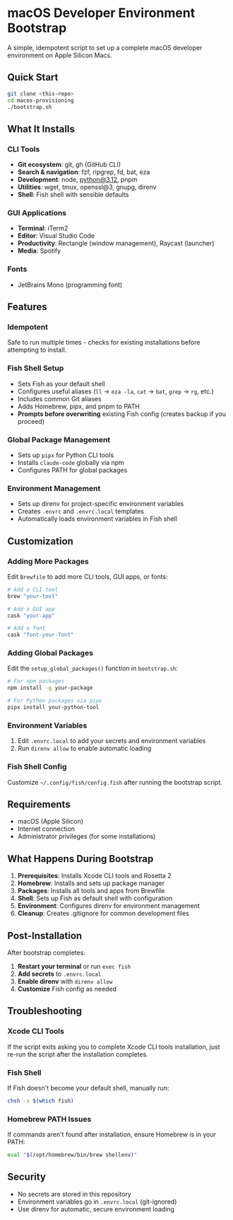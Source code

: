 # macOS Developer Environment Bootstrap

A simple, idempotent script to set up a complete macOS developer environment on Apple Silicon Macs.

## Quick Start

```bash
git clone <this-repo>
cd macos-provisioning
./bootstrap.sh
```

## What It Installs

### CLI Tools
- **Git ecosystem**: git, gh (GitHub CLI)
- **Search & navigation**: fzf, ripgrep, fd, bat, eza
- **Development**: node, python@3.12, pnpm
- **Utilities**: wget, tmux, openssl@3, gnupg, direnv
- **Shell**: Fish shell with sensible defaults

### GUI Applications
- **Terminal**: iTerm2
- **Editor**: Visual Studio Code
- **Productivity**: Rectangle (window management), Raycast (launcher)
- **Media**: Spotify

### Fonts
- JetBrains Mono (programming font)

## Features

### Idempotent
Safe to run multiple times - checks for existing installations before attempting to install.

### Fish Shell Setup
- Sets Fish as your default shell
- Configures useful aliases (`ll` → `eza -la`, `cat` → `bat`, `grep` → `rg`, etc.)
- Includes common Git aliases
- Adds Homebrew, pipx, and pnpm to PATH
- **Prompts before overwriting** existing Fish config (creates backup if you proceed)

### Global Package Management
- Sets up `pipx` for Python CLI tools
- Installs `claude-code` globally via npm
- Configures PATH for global packages

### Environment Management
- Sets up direnv for project-specific environment variables
- Creates `.envrc` and `.envrc.local` templates
- Automatically loads environment variables in Fish shell

## Customization

### Adding More Packages
Edit `Brewfile` to add more CLI tools, GUI apps, or fonts:

```ruby
# Add a CLI tool
brew "your-tool"

# Add a GUI app
cask "your-app"

# Add a font
cask "font-your-font"
```

### Adding Global Packages
Edit the `setup_global_packages()` function in `bootstrap.sh`:

```bash
# For npm packages
npm install -g your-package

# For Python packages via pipx
pipx install your-python-tool
```

### Environment Variables
1. Edit `.envrc.local` to add your secrets and environment variables
2. Run `direnv allow` to enable automatic loading

### Fish Shell Config
Customize `~/.config/fish/config.fish` after running the bootstrap script.

## Requirements

- macOS (Apple Silicon)
- Internet connection
- Administrator privileges (for some installations)

## What Happens During Bootstrap

1. **Prerequisites**: Installs Xcode CLI tools and Rosetta 2
2. **Homebrew**: Installs and sets up package manager
3. **Packages**: Installs all tools and apps from Brewfile
4. **Shell**: Sets up Fish as default shell with configuration
5. **Environment**: Configures direnv for environment management
6. **Cleanup**: Creates .gitignore for common development files

## Post-Installation

After bootstrap completes:

1. **Restart your terminal** or run `exec fish`
2. **Add secrets** to `.envrc.local`
3. **Enable direnv** with `direnv allow`
4. **Customize** Fish config as needed

## Troubleshooting

### Xcode CLI Tools
If the script exits asking you to complete Xcode CLI tools installation, just re-run the script after the installation completes.

### Fish Shell
If Fish doesn't become your default shell, manually run:
```bash
chsh -s $(which fish)
```

### Homebrew PATH Issues
If commands aren't found after installation, ensure Homebrew is in your PATH:
```bash
eval "$(/opt/homebrew/bin/brew shellenv)"
```

## Security

- No secrets are stored in this repository
- Environment variables go in `.envrc.local` (git-ignored)
- Use direnv for automatic, secure environment loading